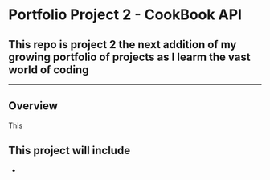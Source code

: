 # Portfolio Project 2 - CookBook API

## This repo is project 2 the next addition of my growing portfolio of projects as I learm the vast world of coding
--------------------------------------------------

## Overview 

This



## This project will include
* 
